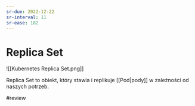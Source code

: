 ```yaml
---
sr-due: 2022-12-22
sr-interval: 11
sr-ease: 182
---
```


# Replica Set

![[Kubernetes Replica Set.png]]

Replica Set to obiekt, który stawia i replikuje [[Pod|pody]] w zależności od naszych potrzeb.

#review 